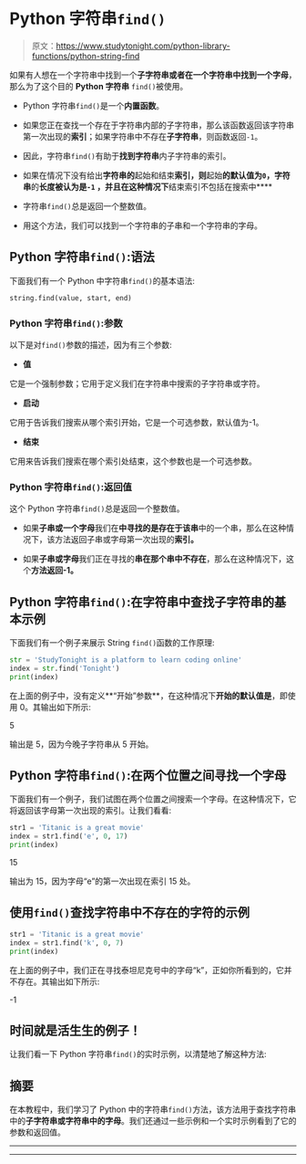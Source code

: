 # Python 字符串`find()`

> 原文：<https://www.studytonight.com/python-library-functions/python-string-find>

如果有人想在一个字符串中找到一个**子字符串或者在一个字符串中找到一个字母**，那么为了这个目的 **Python 字符串** `find()`被使用。

*   Python 字符串`find()`是一个**内置函数**。

*   如果您正在查找一个存在于字符串内部的子字符串，那么该函数返回该字符串第一次出现的**索引**；如果字符串中不存在**子字符串**，则函数返回`-1`。

*   因此，字符串`find()`有助于**找到字符串**内子字符串的索引。

*   如果在情况下没有给出**字符串的**起始和结束**索引，则**起始**的默认值为`0`，字符串**的**长度被认为是`-1` ，并且在这种情况下**结束索引不包括在搜索中****

*   字符串`find()`总是返回一个整数值。

*   用这个方法，我们可以找到一个字符串的子串和一个字符串的字母。

## Python 字符串`find()`:语法

下面我们有一个 Python 中字符串`find()`的基本语法:

```py
string.find(value, start, end)
```

### Python 字符串`find()`:参数

以下是对`find()`参数的描述，因为有三个参数:

*   **值**

它是一个强制参数；它用于定义我们在字符串中搜索的子字符串或字符。

*   **启动**

它用于告诉我们搜索从哪个索引开始，它是一个可选参数，默认值为-1。

*   **结束**

它用来告诉我们搜索在哪个索引处结束，这个参数也是一个可选参数。

### Python 字符串`find()`:返回值

这个 Python 字符串`find()`总是返回一个整数值。

*   如果**子串或一个字母**我们在**中寻找的是存在于该串**中的一个串，那么在这种情况下，该方法返回子串或字母第一次出现的**索引。**

*   如果**子串或字母**我们正在寻找的**串在那个串中不存在**，那么在这种情况下，这个**方法返回-1。**

## Python 字符串`find()`:在字符串中查找子字符串的基本示例

下面我们有一个例子来展示 String `find()`函数的工作原理:

```py
str = 'StudyTonight is a platform to learn coding online'
index = str.find('Tonight')
print(index)
```

在上面的例子中，没有定义**“开始”参数**，在这种情况下**开始的默认值是**，即使用 0。其输出如下所示:

5

输出是 5，因为今晚子字符串从 5 开始。

## Python 字符串`find()`:在两个位置之间寻找一个字母

下面我们有一个例子，我们试图在两个位置之间搜索一个字母。在这种情况下，它将返回该字母第一次出现的索引。让我们看看:

```py
str1 = 'Titanic is a great movie'
index = str1.find('e', 0, 17)
print(index)
```

15

输出为 15，因为字母“e”的第一次出现在索引 15 处。

## 使用`find()`查找字符串中不存在的字符的示例

```py
str1 = 'Titanic is a great movie'
index = str1.find('k', 0, 7)
print(index)
```

在上面的例子中，我们正在寻找泰坦尼克号中的字母“k”，正如你所看到的，它并不存在。其输出如下所示:

-1

## 时间就是活生生的例子！

让我们看一下 Python 字符串`find()`的实时示例，以清楚地了解这种方法:

## 摘要

在本教程中，我们学习了 Python 中的字符串`find()`方法，该方法用于查找字符串中的**子字符串或字符串中的字母**。我们还通过一些示例和一个实时示例看到了它的参数和返回值。

* * *

* * *